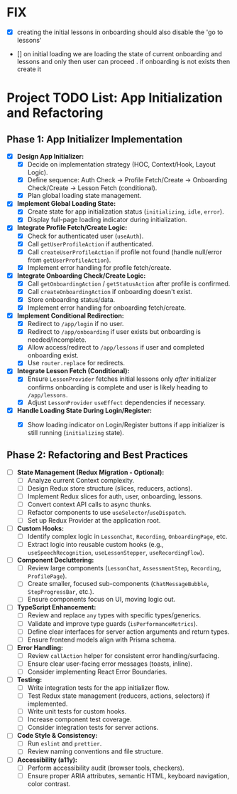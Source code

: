 



# FIX

- [x] creating the initial lessons in onboarding   should also disable the 'go to lessons'

- [] on initial loading we are loading the state of current onboarding and lessons and only then user can proceed . if onboarding is not exists then create it 



# Project TODO List: App Initialization and Refactoring

## Phase 1: App Initializer Implementation

-   [x] **Design App Initializer:**
    -   [x] Decide on implementation strategy (HOC, Context/Hook, Layout Logic).
    -   [x] Define sequence: Auth Check -> Profile Fetch/Create -> Onboarding Check/Create -> Lesson Fetch (conditional).
    -   [x] Plan global loading state management.
-   [x] **Implement Global Loading State:**
    -   [x] Create state for app initialization status (`initializing`, `idle`, `error`).
    -   [x] Display full-page loading indicator during initialization.
-   [x] **Integrate Profile Fetch/Create Logic:**
    -   [x] Check for authenticated user (`useAuth`).
    -   [x] Call `getUserProfileAction` if authenticated.
    -   [x] Call `createUserProfileAction` if profile not found (handle null/error from `getUserProfileAction`).
    -   [x] Implement error handling for profile fetch/create.
-   [x] **Integrate Onboarding Check/Create Logic:**
    -   [x] Call `getOnboardingAction` / `getStatusAction` after profile is confirmed.
    -   [x] Call `createOnboardingAction` if onboarding doesn't exist.
    -   [x] Store onboarding status/data.
    -   [x] Implement error handling for onboarding fetch/create.
-   [x] **Implement Conditional Redirection:**
    -   [x] Redirect to `/app/login` if no user.
    -   [x] Redirect to `/app/onboarding` if user exists but onboarding is needed/incomplete.
    -   [x] Allow access/redirect to `/app/lessons` if user and completed onboarding exist.
    -   [x] Use `router.replace` for redirects.
-   [x] **Integrate Lesson Fetch (Conditional):**
    -   [x] Ensure `LessonProvider` fetches initial lessons only *after* initializer confirms onboarding is complete and user is likely heading to `/app/lessons`.
    -   [x] Adjust `LessonProvider` `useEffect` dependencies if necessary.
-   [x] **Handle Loading State During Login/Register:**
    -   [x] Show loading indicator on Login/Register buttons if app initializer is still running (`initializing` state).


## Phase 2: Refactoring and Best Practices

-   [ ] **State Management (Redux Migration - Optional):**
    -   [ ] Analyze current Context complexity.
    -   [ ] Design Redux store structure (slices, reducers, actions).
    -   [ ] Implement Redux slices for auth, user, onboarding, lessons.
    -   [ ] Convert context API calls to async thunks.
    -   [ ] Refactor components to use `useSelector`/`useDispatch`.
    -   [ ] Set up Redux Provider at the application root.
-   [ ] **Custom Hooks:**
    -   [ ] Identify complex logic in `LessonChat`, `Recording`, `OnboardingPage`, etc.
    -   [ ] Extract logic into reusable custom hooks (e.g., `useSpeechRecognition`, `useLessonStepper`, `useRecordingFlow`).
-   [ ] **Component Decluttering:**
    -   [ ] Review large components (`LessonChat`, `AssessmentStep`, `Recording`, `ProfilePage`).
    -   [ ] Create smaller, focused sub-components (`ChatMessageBubble`, `StepProgressBar`, etc.).
    -   [ ] Ensure components focus on UI, moving logic out.
-   [ ] **TypeScript Enhancement:**
    -   [ ] Review and replace `any` types with specific types/generics.
    -   [ ] Validate and improve type guards (`isPerformanceMetrics`).
    -   [ ] Define clear interfaces for server action arguments and return types.
    -   [ ] Ensure frontend models align with Prisma schema.
-   [ ] **Error Handling:**
    -   [ ] Review `callAction` helper for consistent error handling/surfacing.
    -   [ ] Ensure clear user-facing error messages (toasts, inline).
    -   [ ] Consider implementing React Error Boundaries.
-   [ ] **Testing:**
    -   [ ] Write integration tests for the app initializer flow.
    -   [ ] Test Redux state management (reducers, actions, selectors) if implemented.
    -   [ ] Write unit tests for custom hooks.
    -   [ ] Increase component test coverage.
    -   [ ] Consider integration tests for server actions.
-   [ ] **Code Style & Consistency:**
    -   [ ] Run `eslint` and `prettier`.
    -   [ ] Review naming conventions and file structure.
-   [ ] **Accessibility (a11y):**
    -   [ ] Perform accessibility audit (browser tools, checkers).
    -   [ ] Ensure proper ARIA attributes, semantic HTML, keyboard navigation, color contrast.
